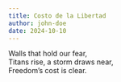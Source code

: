```yaml
---
title: Costo de la Libertad
author: john-doe
date: 2024-10-10
---
```


Walls that hold our fear,  
Titans rise, a storm draws near,  
Freedom’s cost is clear.
